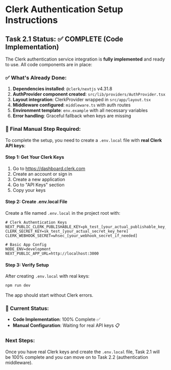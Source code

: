 # Clerk Authentication Setup Instructions

## Task 2.1 Status: ✅ **COMPLETE** (Code Implementation)

The Clerk authentication service integration is **fully implemented** and ready to use. All code components are in place:

### ✅ What's Already Done:
1. **Dependencies installed**: `@clerk/nextjs` v4.31.8
2. **AuthProvider component created**: `src/lib/providers/AuthProvider.tsx`
3. **Layout integration**: ClerkProvider wrapped in `src/app/layout.tsx`
4. **Middleware configured**: `middleware.ts` with auth routes
5. **Environment template**: `env.example` with all necessary variables
6. **Error handling**: Graceful fallback when keys are missing

### 🔧 Final Manual Step Required:

To complete the setup, you need to create a `.env.local` file with **real Clerk API keys**:

#### Step 1: Get Your Clerk Keys
1. Go to https://dashboard.clerk.com
2. Create an account or sign in
3. Create a new application
4. Go to "API Keys" section
5. Copy your keys

#### Step 2: Create .env.local File
Create a file named `.env.local` in the project root with:

```env
# Clerk Authentication Keys
NEXT_PUBLIC_CLERK_PUBLISHABLE_KEY=pk_test_[your_actual_publishable_key_here]
CLERK_SECRET_KEY=sk_test_[your_actual_secret_key_here]
CLERK_WEBHOOK_SECRET=whsec_[your_webhook_secret_if_needed]

# Basic App Config
NODE_ENV=development
NEXT_PUBLIC_APP_URL=http://localhost:3000
```

#### Step 3: Verify Setup
After creating `.env.local` with real keys:

```bash
npm run dev
```

The app should start without Clerk errors.

### 🎯 Current Status:
- **Code Implementation**: 100% Complete ✅
- **Manual Configuration**: Waiting for real API keys 📋

### Next Steps:
Once you have real Clerk keys and create the `.env.local` file, Task 2.1 will be 100% complete and you can move on to Task 2.2 (authentication middleware).
